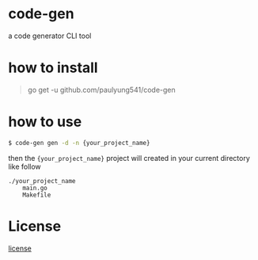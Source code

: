 # code-gen
a code generator CLI tool

# how to install
> go get -u github.com/paulyung541/code-gen

# how to use
```bash
$ code-gen gen -d -n {your_project_name}
```
then the `{your_project_name}` project will created in your current directory like follow
```
./your_project_name
    main.go
    Makefile
```

# License
[license](https://github.com/paulyung541/code-gen/blob/master/LICENSE)